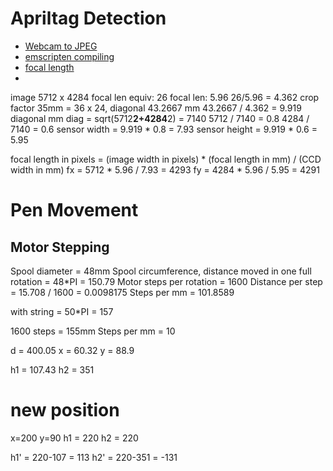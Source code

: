 # Apriltag Detection

- [Webcam to JPEG](https://medium.com/@arpit23sh/capturing-webcam-images-using-html-and-javascript-9b8896ef1705)
- [emscripten compiling](https://emscripten.org/docs/getting_started/FAQ.html#faq-dead-code-elimination)
- [focal length](https://www.scantips.com/lights/subjectdistance.html)
-
image 5712 x 4284
focal len equiv: 26
focal len: 5.96
26/5.96 = 4.362 crop factor
35mm = 36 x 24, diagonal 43.2667 mm
43.2667 / 4.362 = 9.919 diagonal mm
diag = sqrt(5712**2+4284**2) = 7140
5712 / 7140 = 0.8
4284 / 7140 = 0.6
sensor width  = 9.919 * 0.8 = 7.93
sensor height = 9.919 * 0.6 = 5.95

focal length in pixels = (image width in pixels) * (focal length in mm) / (CCD width in mm)
fx = 5712 * 5.96 / 7.93 = 4293
fy = 4284 * 5.96 / 5.95 = 4291

# Pen Movement

## Motor Stepping

Spool diameter = 48mm
Spool circumference, distance moved in one full rotation = 48*PI = 150.79
Motor steps per rotation = 1600
Distance per step = 15.708 / 1600 = 0.0098175
Steps per mm = 101.8589

with string = 50*PI = 157

1600 steps = 155mm
Steps per mm = 10

d = 400.05
x = 60.32
y = 88.9

h1 = 107.43
h2 = 351


# new position
x=200
y=90
h1 = 220
h2 = 220

h1' = 220-107 = 113
h2' = 220-351 = -131
